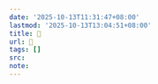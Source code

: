 ```yaml
---
date: '2025-10-13T11:31:47+08:00'
lastmod: '2025-10-13T13:04:51+08:00'
title: 󰪩
url: 󰪩
tags: []
src:
note:
---
```

